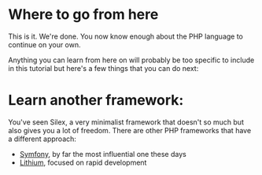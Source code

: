# Where to go from here

This is it. We're done. You now know enough about the PHP language to continue on your own.

Anything you can learn from here on will probably be too specific to include in this tutorial but here's a few things that you can do next:

# Learn another framework:

You've seen Silex, a very minimalist framework that doesn't so much but also gives you a lot of freedom. There are other PHP frameworks that have a different approach:

* [Symfony](http://symfony.com), by far the most influential one these days
* [Lithium](http://li3.me), focused on rapid development
